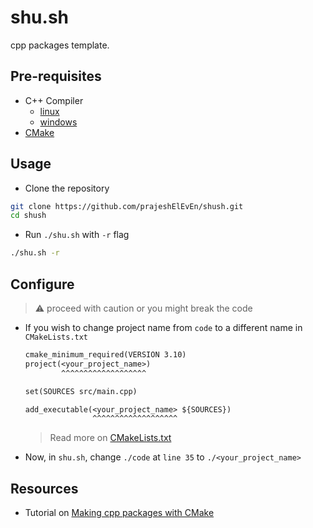 # shu.sh

cpp packages template.

## Pre-requisites

- C++ Compiler
  - [linux](https://code.visualstudio.com/docs/cpp/config-linux#_prerequisites)
  - [windows](https://code.visualstudio.com/docs/cpp/config-mingw#_prerequisites)
- [CMake](https://cmake.org/download/)

## Usage

- Clone the repository

```bash
git clone https://github.com/prajeshElEvEn/shush.git
cd shush
```

- Run `./shu.sh` with `-r` flag

```bash
./shu.sh -r
```

## Configure

> ⚠️ proceed with caution or you might break the code

- If you wish to change project name from `code` to a different name in `CMakeLists.txt`

  ```txt
  cmake_minimum_required(VERSION 3.10)
  project(<your_project_name>)
          ^^^^^^^^^^^^^^^^^^^

  set(SOURCES src/main.cpp)

  add_executable(<your_project_name> ${SOURCES})
                 ^^^^^^^^^^^^^^^^^^^
  ```

  > Read more on [CMakeLists.txt](https://www.jetbrains.com/help/clion/cmakelists-txt-file.html#root-sub)

- Now, in `shu.sh`, change `./code` at `line 35` to `./<your_project_name>`

## Resources

- Tutorial on [Making cpp packages with CMake](https://cmake.org/cmake/help/latest/guide/tutorial/index.html#guide:CMake%20Tutorial)
